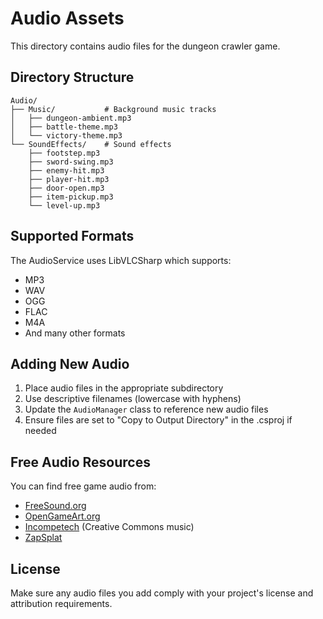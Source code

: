 # Audio Assets

This directory contains audio files for the dungeon crawler game.

## Directory Structure

```
Audio/
├── Music/           # Background music tracks
│   ├── dungeon-ambient.mp3
│   ├── battle-theme.mp3
│   └── victory-theme.mp3
└── SoundEffects/    # Sound effects
    ├── footstep.mp3
    ├── sword-swing.mp3
    ├── enemy-hit.mp3
    ├── player-hit.mp3
    ├── door-open.mp3
    ├── item-pickup.mp3
    └── level-up.mp3
```

## Supported Formats

The AudioService uses LibVLCSharp which supports:
- MP3
- WAV
- OGG
- FLAC
- M4A
- And many other formats

## Adding New Audio

1. Place audio files in the appropriate subdirectory
2. Use descriptive filenames (lowercase with hyphens)
3. Update the `AudioManager` class to reference new audio files
4. Ensure files are set to "Copy to Output Directory" in the .csproj if needed

## Free Audio Resources

You can find free game audio from:
- [FreeSound.org](https://freesound.org/)
- [OpenGameArt.org](https://opengameart.org/)
- [Incompetech](https://incompetech.com/) (Creative Commons music)
- [ZapSplat](https://www.zapsplat.com/)

## License

Make sure any audio files you add comply with your project's license and attribution requirements.
